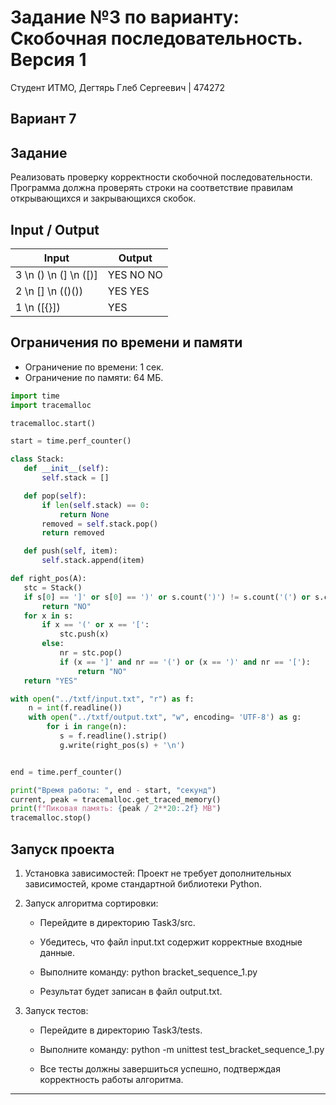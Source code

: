 # Задание №3 по варианту: Скобочная последовательность. Версия 1
Студент ИТМО, Дегтярь Глеб Сергеевич | 474272
## Вариант 7

## Задание
Реализовать проверку корректности скобочной последовательности. Программа должна проверять строки на соответствие правилам открывающихся и закрывающихся скобок.

## Input / Output

| Input           | Output |
|------------------|--------|
| 3 \n () \n (] \n ([)] | YES NO NO |
| 2 \n [] \n (()()) | YES YES |
| 1 \n ([{}])       | YES    |

## Ограничения по времени и памяти

- Ограничение по времени: 1 сек.
- Ограничение по памяти: 64 МБ.

```python
import time
import tracemalloc

tracemalloc.start()

start = time.perf_counter()

class Stack:
   def __init__(self):
       self.stack = []

   def pop(self):
       if len(self.stack) == 0:
           return None
       removed = self.stack.pop()
       return removed

   def push(self, item):
       self.stack.append(item)

def right_pos(A):
   stc = Stack()
   if s[0] == ']' or s[0] == ')' or s.count(')') != s.count('(') or s.count(']') != s.count('['):
       return "NO"
   for x in s:
       if x == '(' or x == '[':
           stc.push(x)
       else:
           nr = stc.pop()
           if (x == ']' and nr == '(') or (x == ')' and nr == '['):
               return "NO"
   return "YES"

with open("../txtf/input.txt", "r") as f:
    n = int(f.readline())
    with open("../txtf/output.txt", "w", encoding= 'UTF-8') as g:
        for i in range(n):
           s = f.readline().strip()
           g.write(right_pos(s) + '\n')


end = time.perf_counter()

print("Время работы: ", end - start, "секунд")
current, peak = tracemalloc.get_traced_memory()
print(f"Пиковая память: {peak / 2**20:.2f} MB")
tracemalloc.stop()
```

## Запуск проекта

1. Установка зависимостей: Проект не требует дополнительных зависимостей, кроме стандартной библиотеки Python.

2. Запуск алгоритма сортировки:

   - Перейдите в директорию Task3/src.
   - Убедитесь, что файл input.txt содержит корректные входные данные. 
   - Выполните команду:
          python bracket_sequence_1.py 
     
   - Результат будет записан в файл output.txt.

3. Запуск тестов:

   - Перейдите в директорию Task3/tests.
   - Выполните команду:
          python -m unittest test_bracket_sequence_1.py
     
   - Все тесты должны завершиться успешно, подтверждая корректность работы алгоритма.

---
